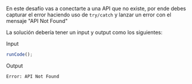 En este desafío vas a conectarte a una API que no existe, por ende debes capturar el error haciendo uso de `try/catch` y lanzar un error con el mensaje "API Not Found"

La solución debería tener un input y output como los siguientes:

Input

```js
runCode();
```

Output

```sh
Error: API Not Found
```
